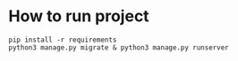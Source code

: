 # How to run project


```shell
pip install -r requirements
python3 manage.py migrate & python3 manage.py runserver
```